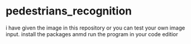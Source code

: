 # pedestrians_recognition
i have given the image in this repository or you can test your own image input.
install the packages anmd run the program in your code editior
